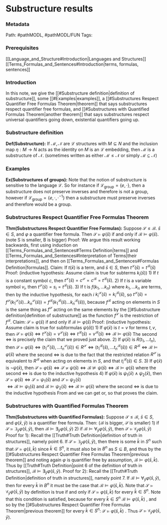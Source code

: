 # Substructure results
### Metadata
Path: #pathMODL, #pathMODL/FUN
Tags: 

### Prerequisites
[[Language_and_Structure#Introduction|Languages and Structures]]
[[Terms_Formulas_and_Sentences#Introduction|terms, formulas, sentences]]

### Introduction
In this note, we give the [[#Substructure definition|definition of substructure]], some [[#Examples|examples]], a [[#Substructures Respect Quantifier Free Formulas Theorem|theorem]] that says substructures respect quantifier free formulas, and [[#Substructures with Quantified Formulas Theorem|another theorem]] that says substructures respect universal quantifiers going down, existential quantifiers going up.

### Substructure definition
**Def(Substructure):** If $\mathcal{M,N}$ are $\mathcal{L}$ structures with $M\subseteq N$ and the inclusion map $\eta:M\to N$ acts as the identity on $M$ is an $\mathcal{L}$ embedding, then $\mathcal{M}$ is a substructure of $\mathcal{N}$. (sometimes written as either $\mathcal{M}\le \mathcal{N}$ or simply $\mathcal{M}\subseteq \mathcal{N}$)

### Examples
**Ex(Substructures of groups):** Note that the notion of substructure is sensitive to the language $\mathcal{L}$. So for instance if $\mathcal{L_{\text{group}}}=\{e,\cdot\}$, then a substructure does not preserve inverses and therefore is not a group, however if $\mathcal{L_{\text{group}}}=\{e,\cdot,\cdot^{-1}\}$ then a substructure must preserve inverses and therefore would be a group.

### Substructures Respect Quantifier Free Formulas Theorem
**Thm(Substructures Respect Quantifier Free Formulas):** Suppose $\mathcal S\le \mathcal B$. $\bar{s} \in S$, and $\varphi$ a quantifier free formula. Then $\mathcal{S} \models \varphi (\bar{s})$ if and only if $\mathcal B \models \varphi (\bar{s})$. (note S is smaller, B is bigger)
	Proof: We argue this result working backwards, first using induction on [[Terms_Formulas_and_Sentences#Terms Definition|terms]] and [[Terms_Formulas_and_Sentences#Interpretation of Terms|their interpretations]], and then on [[Terms_Formulas_and_Sentences#Formulas Definition|formulas]].
		Claim: If $t(\bar{x})$ is a term, and $\bar s \in S$, then $t^\mathcal{S}(\bar s)=t^\mathcal B (\bar s)$
			Proof: (inductive hypothesis: Assume claim is true for subterms $k_i(\bar s)$)
				1) If $t$ is a constant symbol $c$, then $t^\mathcal S(\bar s) = c^\mathcal S = c^\mathcal B = t^\mathcal B (\bar s)$.
				2) If $t$ is a variable symbol $v_i$, then $t^\mathcal S(\bar s) =s_i=t^\mathcal B (\bar s)$.
				3) If t is $f(k_1,\ldots k_n)$ where $k_1, \ldots k_n$ are terms, then by the inductive hypothesis, for each $i$ $k_i^\mathcal S(\bar s)=k_i^\mathcal B(\bar s)$, so $t^\mathcal{S}(\bar s)=f^\mathcal{S}(k_1^\mathcal S(\bar s)\ldots k_n^\mathcal S(\bar s))=f^\mathcal{B}(k_1^\mathcal B(\bar s)\ldots k_n^\mathcal B(\bar s))$, because $f^\mathcal{B}$ acting on elements in $S$ is the same thing as $f^\mathcal S$ acting on the same elements by the [[#Substructure definition|definition of substructure]] as the function $f^\mathcal S$ is the restriction of $f^\mathcal B$.
		Claim: $\mathcal S \models \varphi(\bar s)$ if and only if $\mathcal B \models \varphi(\bar s)$ 
			Proof: (inductive hypothesis: Assume claim is true for subformulas $\psi(\bar a)$)
				1) If $\varphi (\bar x)$ is $t=v$ for terms $t,v$, then
					$\mathcal{S}\models \varphi(\bar s)\iff t^\mathcal S (\bar s)=v^\mathcal S (\bar s) \iff t^\mathcal B (\bar s)=v^\mathcal B (\bar s)\iff \mathcal{B} \models \varphi(\bar s)$ 
					The second $\iff$ is precisely the claim that we proved just above.
				2) If $\varphi(\bar x)$ is $R(t_1, \ldots t_n)$, then 
					$\mathcal{S}\models \varphi(\bar s)\iff (t_1^\mathcal S (\bar s),\ldots t_n^\mathcal S (\bar s)) \in R^\mathcal S \iff (t_1^\mathcal B (\bar s),\ldots t_n^\mathcal B (\bar s)) \in R^\mathcal B \iff \mathcal{B} \models \varphi(\bar s)$ 
					where the second $\iff$ is due to the fact that the restricted relation $R^\mathcal S$ is equivalent to $R^\mathcal B$ when acting on elements in $S$, and that $t_i ^\mathcal B(\bar s) \in S$.
				3) If $\varphi (\bar x)$ is $\neg \psi(\bar x)$, then 
					$\mathcal S \models \varphi(\bar s)\iff \mathcal S \not \models \psi(\bar s)\iff \mathcal B \not \models \psi(\bar s)\iff \mathcal B \models \varphi(\bar s)$ 
					where the second $\iff$ is due to the inductive hypothesis
				4) If $\varphi (\bar x)$ is $\psi_1(\bar x) \land \psi_2 (\bar x)$, then				
					$\mathcal S \models \varphi(\bar s)\iff \mathcal S  \models \psi_1(\bar s) \text{ and }\mathcal S  \models \psi_2(\bar s)$  
					$\iff \mathcal B  \models \psi_1(\bar s) \text{ and }\mathcal B \models \psi_2(\bar s)\iff \mathcal B \models \varphi(\bar s)$
				where the second $\iff$ is due to the inductive hypothesis
			From and we can get or, so that proves the claim.

### Substructures with Quantified Formulas Theorem
**Thm(Substructures with Quantified Formulas):** Suppose $\mathcal{S} \le \mathcal B$, $\bar s \in S$, and $\varphi(\bar x, \bar y)$ is a quantifier free formula. Then: ($\mathcal B$ is bigger, $\mathcal S$ is smaller)
	1) if $\mathcal S \models \exists_{\bar y} \varphi(\bar s, \bar y)$, then $\mathcal B \models \exists_{\bar y} \varphi(\bar s, \bar y)$
	2) if $\mathcal B \models \forall_{\bar y} \varphi(\bar s, \bar y)$, then $\mathcal S \models \forall_{\bar y} \varphi(\bar s, \bar y)$
	Proof for 1):
		Recall the [[Truth#Truth Definition|definition of truth in structures]], namely point 6. If $\mathcal S \models \exists_{\bar y} \varphi(\bar s, \bar y)$, then there is some $\bar k$ in $S^n$ such that $\mathcal{S}\models\varphi(\bar{s},\bar{k })$ since $\bar k \in S^n$, it must also be in $B^n$ as $S\subseteq B$, and thus by the [[#Substructures Respect Quantifier Free Formulas Theorem|previous theorem]] and noting again $\varphi$ is quantifier free by assumption, $\mathcal{B}\models \varphi(\bar s, \bar k)$. Thus by [[Truth#Truth Definition|point 6 of the definition of truth in structures]], $\mathcal B \models \exists_{\bar y} \varphi(\bar s, \bar y)$.
	Proof for 2):
		Recall the [[Truth#Truth Definition|definition of truth in structures]], namely point 7. If $\mathcal B \models \forall_{\bar y} \varphi(\bar s, \bar y)$, then for every $\bar k$ in $B^n$ it must be the case that $\mathcal{B}\models\varphi(\bar{s},\bar{k })$. Note that $\mathcal S \models \forall_{\bar y} \varphi(\bar s, \bar y)$ by definition is true if and only if $\mathcal S \models  \varphi(\bar s, \bar k)$ for every $\bar k\in S^n$. Note that this condition is satisfied, because for every $\bar{k} \in S^n$ $\mathcal{B}\models \varphi(\bar s, \bar k)$ , and so by the [[#Substructures Respect Quantifier Free Formulas Theorem|previous theorem]] for every $\bar k \in S^n$:  $\mathcal S \models  \varphi(\bar s, \bar k)$ . Thus $\mathcal{S}\models \forall_{\bar y} \varphi(\bar s, \bar y)$.

